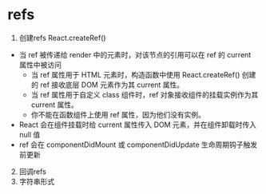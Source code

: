 # refs
1. 创建refs
    React.createRef()
- 当 ref 被传递给 render 中的元素时，对该节点的引用可以在 ref 的 current 属性中被访问
    - 当 ref 属性用于 HTML 元素时，构造函数中使用 React.createRef() 创建的 ref 接收底层 DOM 元素作为其 current 属性。
    - 当 ref 属性用于自定义 class 组件时，ref 对象接收组件的挂载实例作为其 current 属性。
    - 你不能在函数组件上使用 ref 属性，因为他们没有实例。
- React 会在组件挂载时给 current 属性传入 DOM 元素，并在组件卸载时传入 null 值
- ref 会在 componentDidMount 或 componentDidUpdate 生命周期钩子触发前更新
2. 回调refs
3. 字符串形式